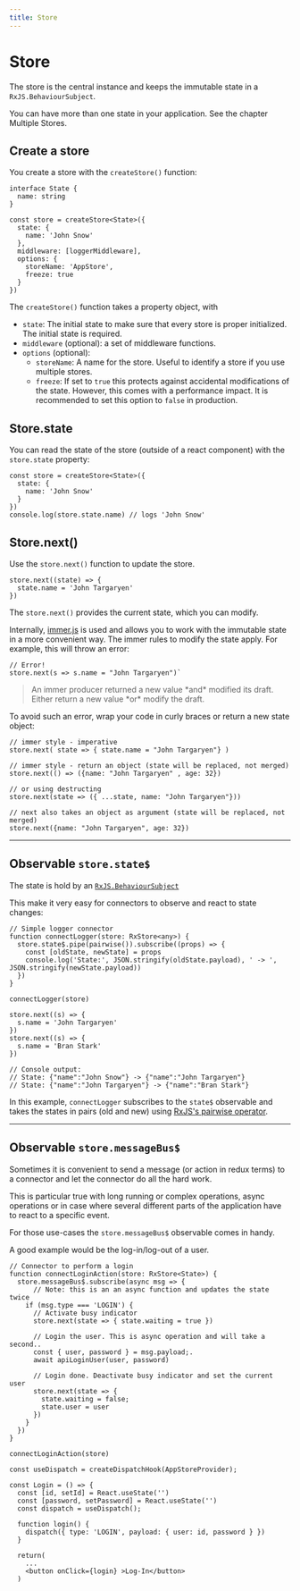 ```yaml
---
title: Store
---
```


# Store

The store is the central instance and keeps the immutable state in a `RxJS.BehaviourSubject`.

You can have more than one state in your application. See the chapter <Link to="/multiple-stores">Multiple Stores</Link>.

## Create a store

You create a store with the `createStore()` function:

```tsx
interface State {
  name: string
}

const store = createStore<State>({
  state: {
    name: 'John Snow'
  },
  middleware: [loggerMiddleware],
  options: {
    storeName: 'AppStore',
    freeze: true
  }
})
```

The `createStore()` function takes a property object, with

- `state`: The initial state to make sure that every store is proper initialized. The initial state is required.
- `middleware` (optional): a set of <Link to="middleware">middleware</Link> functions.
- `options` (optional):
  - `storeName`: A name for the store. Useful to identify a store if you use <Link to="/multiple-stores">multiple stores</Link>.
  - `freeze`: If set to `true` this protects against accidental modifications of the state. However, this comes with a performance impact. It is recommended to set this option to `false` in production.

## Store.state

You can read the state of the store (outside of a react component) with the `store.state` property:

```tsx
const store = createStore<State>({
  state: {
    name: 'John Snow'
  }
})
console.log(store.state.name) // logs 'John Snow'
```

## Store.next()

Use the `store.next()` function to update the store.

```tsx
store.next((state) => {
  state.name = 'John Targaryen'
})
```

The `store.next()` provides the current state, which you can modify.

Internally, <a href="https://github.com/immerjs/immer">immer.js</a> is
used and allows you to work with the immutable state in a more convenient
way. The immer rules to modify the state apply. For example, this will
throw an error:

```tsx
// Error!
store.next(s => s.name = "John Targaryen")`

```

<blockquote>
  An immer producer returned a new value *and* modified its draft.
  Either return a new value *or* modify the draft.
</blockquote>
To avoid such an error, wrap your code in curly braces or return a new
state object:

```tsx
// immer style - imperative
store.next( state => { state.name = "John Targaryen"} )

// immer style - return an object (state will be replaced, not merged)
store.next(() => ({name: "John Targaryen" , age: 32})

// or using destructing
store.next(state => ({ ...state, name: "John Targaryen"}))

// next also takes an object as argument (state will be replaced, not merged)
store.next({name: "John Targaryen", age: 32})
```

---

## Observable `store.state$`

The state is hold by an <a href="http://reactivex.io/rxjs/manual/overview.html#behaviorsubject">`RxJS.BehaviourSubject`</a>

This make it very easy for connectors to observe and react to state changes:

```tsx
// Simple logger connector
function connectLogger(store: RxStore<any>) {
  store.state$.pipe(pairwise()).subscribe((props) => {
    const [oldState, newState] = props
    console.log('State:', JSON.stringify(oldState.payload), ' -> ', JSON.stringify(newState.payload))
  })
}

connectLogger(store)

store.next((s) => {
  s.name = 'John Targaryen'
})
store.next((s) => {
  s.name = 'Bran Stark'
})

// Console output:
// State: {"name":"John Snow"} -> {"name":"John Targaryen"}
// State: {"name":"John Targaryen"} -> {"name":"Bran Stark"}
```

In this example, `connectLogger` subscribes to the `state$` observable
and takes the states in pairs (old and new) using <a href="https://rxjs-dev.firebaseapp.com/api/operators/pairwise" target="rxjs_pairwise">RxJS's pairwise operator</a>.

---

## Observable `store.messageBus$`

Sometimes it is convenient to send a message (or action in redux terms) to a connector and let the connector do all the hard work.

This is particular true with long running or complex operations, async operations or in case where several different parts
of the application have to react to a specific event.

For those use-cases the `store.messageBus$` observable comes in handy.

A good example would be the log-in/log-out of a user.

```tsx
// Connector to perform a login
function connectLoginAction(store: RxStore<State>) {
  store.messageBus$.subscribe(async msg => {
      // Note: this is an an async function and updates the state twice
    if (msg.type === 'LOGIN') {
      // Activate busy indicator
      store.next(state => { state.waiting = true })

      // Login the user. This is async operation and will take a second..
      const { user, password } = msg.payload;.
      await apiLoginUser(user, password)

      // Login done. Deactivate busy indicator and set the current user
      store.next(state => {
        state.waiting = false;
        state.user = user
      })
    }
  })
}

connectLoginAction(store)

const useDispatch = createDispatchHook(AppStoreProvider);

const Login = () => {
  const [id, setId] = React.useState('')
  const [password, setPassword] = React.useState('')
  const dispatch = useDispatch();

  function login() {
    dispatch({ type: 'LOGIN', payload: { user: id, password } })
  }

  return(
    ...
    <button onClick={login} >Log-In</button>
  )

```
